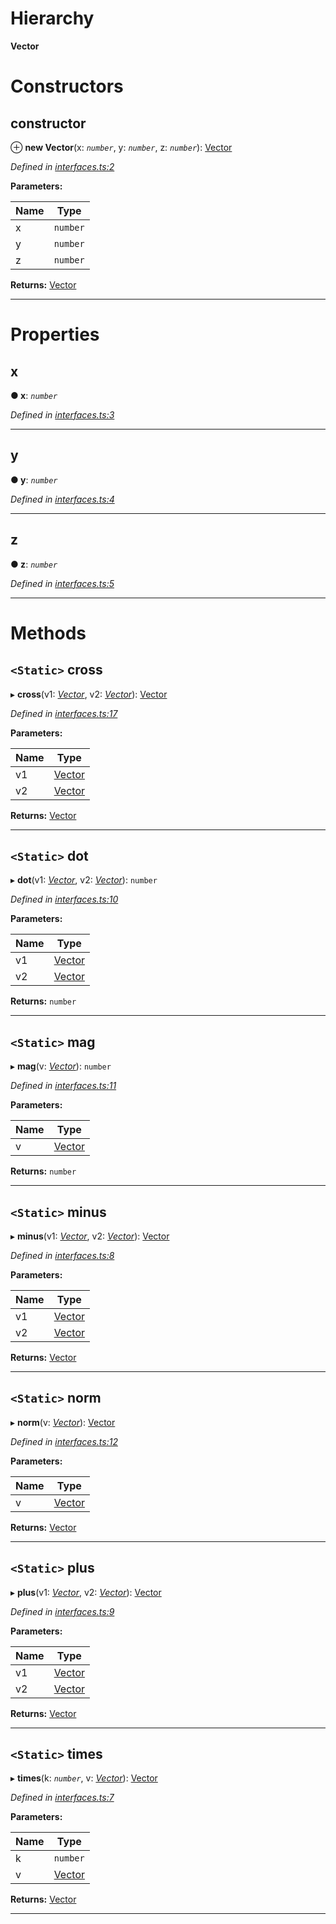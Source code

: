 

# Hierarchy

**Vector**

# Constructors

<a id="constructor"></a>

##  constructor

⊕ **new Vector**(x: *`number`*, y: *`number`*, z: *`number`*): [Vector](_interfaces_.vector.md)

*Defined in [interfaces.ts:2](https://github.com/OutSystems/typedoc-plugin-markdown/blob/master/test/src/interfaces.ts#L2)*

**Parameters:**

| Name | Type |
| ------ | ------ |
| x | `number` |
| y | `number` |
| z | `number` |

**Returns:** [Vector](_interfaces_.vector.md)

___

# Properties

<a id="x"></a>

##  x

**● x**: *`number`*

*Defined in [interfaces.ts:3](https://github.com/OutSystems/typedoc-plugin-markdown/blob/master/test/src/interfaces.ts#L3)*

___
<a id="y"></a>

##  y

**● y**: *`number`*

*Defined in [interfaces.ts:4](https://github.com/OutSystems/typedoc-plugin-markdown/blob/master/test/src/interfaces.ts#L4)*

___
<a id="z"></a>

##  z

**● z**: *`number`*

*Defined in [interfaces.ts:5](https://github.com/OutSystems/typedoc-plugin-markdown/blob/master/test/src/interfaces.ts#L5)*

___

# Methods

<a id="cross"></a>

## `<Static>` cross

▸ **cross**(v1: *[Vector](_interfaces_.vector.md)*, v2: *[Vector](_interfaces_.vector.md)*): [Vector](_interfaces_.vector.md)

*Defined in [interfaces.ts:17](https://github.com/OutSystems/typedoc-plugin-markdown/blob/master/test/src/interfaces.ts#L17)*

**Parameters:**

| Name | Type |
| ------ | ------ |
| v1 | [Vector](_interfaces_.vector.md) |
| v2 | [Vector](_interfaces_.vector.md) |

**Returns:** [Vector](_interfaces_.vector.md)

___
<a id="dot"></a>

## `<Static>` dot

▸ **dot**(v1: *[Vector](_interfaces_.vector.md)*, v2: *[Vector](_interfaces_.vector.md)*): `number`

*Defined in [interfaces.ts:10](https://github.com/OutSystems/typedoc-plugin-markdown/blob/master/test/src/interfaces.ts#L10)*

**Parameters:**

| Name | Type |
| ------ | ------ |
| v1 | [Vector](_interfaces_.vector.md) |
| v2 | [Vector](_interfaces_.vector.md) |

**Returns:** `number`

___
<a id="mag"></a>

## `<Static>` mag

▸ **mag**(v: *[Vector](_interfaces_.vector.md)*): `number`

*Defined in [interfaces.ts:11](https://github.com/OutSystems/typedoc-plugin-markdown/blob/master/test/src/interfaces.ts#L11)*

**Parameters:**

| Name | Type |
| ------ | ------ |
| v | [Vector](_interfaces_.vector.md) |

**Returns:** `number`

___
<a id="minus"></a>

## `<Static>` minus

▸ **minus**(v1: *[Vector](_interfaces_.vector.md)*, v2: *[Vector](_interfaces_.vector.md)*): [Vector](_interfaces_.vector.md)

*Defined in [interfaces.ts:8](https://github.com/OutSystems/typedoc-plugin-markdown/blob/master/test/src/interfaces.ts#L8)*

**Parameters:**

| Name | Type |
| ------ | ------ |
| v1 | [Vector](_interfaces_.vector.md) |
| v2 | [Vector](_interfaces_.vector.md) |

**Returns:** [Vector](_interfaces_.vector.md)

___
<a id="norm"></a>

## `<Static>` norm

▸ **norm**(v: *[Vector](_interfaces_.vector.md)*): [Vector](_interfaces_.vector.md)

*Defined in [interfaces.ts:12](https://github.com/OutSystems/typedoc-plugin-markdown/blob/master/test/src/interfaces.ts#L12)*

**Parameters:**

| Name | Type |
| ------ | ------ |
| v | [Vector](_interfaces_.vector.md) |

**Returns:** [Vector](_interfaces_.vector.md)

___
<a id="plus"></a>

## `<Static>` plus

▸ **plus**(v1: *[Vector](_interfaces_.vector.md)*, v2: *[Vector](_interfaces_.vector.md)*): [Vector](_interfaces_.vector.md)

*Defined in [interfaces.ts:9](https://github.com/OutSystems/typedoc-plugin-markdown/blob/master/test/src/interfaces.ts#L9)*

**Parameters:**

| Name | Type |
| ------ | ------ |
| v1 | [Vector](_interfaces_.vector.md) |
| v2 | [Vector](_interfaces_.vector.md) |

**Returns:** [Vector](_interfaces_.vector.md)

___
<a id="times"></a>

## `<Static>` times

▸ **times**(k: *`number`*, v: *[Vector](_interfaces_.vector.md)*): [Vector](_interfaces_.vector.md)

*Defined in [interfaces.ts:7](https://github.com/OutSystems/typedoc-plugin-markdown/blob/master/test/src/interfaces.ts#L7)*

**Parameters:**

| Name | Type |
| ------ | ------ |
| k | `number` |
| v | [Vector](_interfaces_.vector.md) |

**Returns:** [Vector](_interfaces_.vector.md)

___

